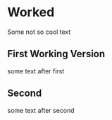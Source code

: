 # Worked

Some not so cool text

## First Working Version

some text after first

## Second

some text after second
